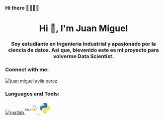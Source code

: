 ### Hi there 👋🏽👊🏽
<h1 align="center">Hi 👋, I'm Juan Miguel</h1>
<h3 align="center">Soy estudiante en Ingenieria Industrial y apasionado por la ciencia de datos. Asi que, bievenido este es mi proyecto para volverme Data Scientist.</h3>

<h3 align="left">Connect with me:</h3>
<p align="left">
<a href="https://linkedin.com/in/juan miguel avila perez" target="blank"><img align="center" src="https://raw.githubusercontent.com/rahuldkjain/github-profile-readme-generator/master/src/images/icons/Social/linked-in-alt.svg" alt="juan miguel avila perez" height="30" width="40" /></a>
</p>

<h3 align="left">Languages and Tools:</h3>
<p align="left"> <a href="https://www.mathworks.com/" target="_blank"> <img src="https://upload.wikimedia.org/wikipedia/commons/2/21/Matlab_Logo.png" alt="matlab" width="40" height="40"/> </a> <a href="https://www.mysql.com/" target="_blank"> <img src="https://raw.githubusercontent.com/devicons/devicon/master/icons/mysql/mysql-original-wordmark.svg" alt="mysql" width="40" height="40"/> </a> <a href="https://www.python.org" target="_blank"> <img src="https://raw.githubusercontent.com/devicons/devicon/master/icons/python/python-original.svg" alt="python" width="40" height="40"/> </a> </p>


